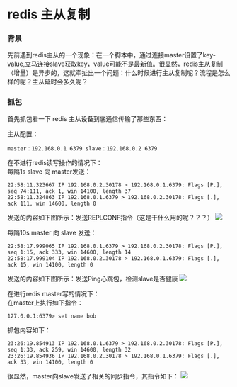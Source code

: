 # redis 主从复制

### 背景
先前遇到redis主从的一个现象：在一个脚本中，通过连接master设置了key-value,立马连接slave获取key，value可能不是最新值。很显然，redis主从复制（增量）是异步的，这就牵扯出一个问题：什么时候进行主从复制呢？流程是怎么样的呢？主从延时会多久呢？

### 抓包
首先抓包看一下 redis 主从设备到底通信传输了那些东西：   

主从配置：
```
master：192.168.0.1 6379 slave：192.168.0.2 6379
```

在不进行redis读写操作的情况下：  
每隔1s slave 向 master发送：
```
22:58:11.323667 IP 192.168.0.2.30178 > 192.168.0.1.6379: Flags [P.], seq 74:111, ack 1, win 14100, length 37
22:58:11.324863 IP 192.168.0.1.6379 > 192.168.0.2.30178: Flags [.], ack 111, win 14600, length 0
```
发送的内容如下图所示：发送REPLCONF指令（这是干什么用的呢？？？）
![](https://github.com/lvsz1/db/blob/master/redis/res/redis-slave-send.png)

每隔10s master 向 slave 发送：
```
22:58:17.999065 IP 192.168.0.1.6379 > 192.168.0.2.30178: Flags [P.], seq 1:15, ack 333, win 14600, length 14
22:58:17.999104 IP 192.168.0.2.30178 > 192.168.0.1.6379: Flags [.], ack 15, win 14100, length 0
```
发送的内容如下图所示：发送Ping心跳包，检测slave是否健康
![](https://github.com/lvsz1/db/blob/master/redis/res/redis-master-send.png)


在进行redis master写的情况下：   
在master上执行如下指令：
```
127.0.0.1:6379> set name bob
```
抓包内容如下：
```
23:26:19.854913 IP 192.168.0.1.6379 > 192.168.0.2.30178: Flags [P.], seq 1:33, ack 259, win 14600, length 32
23:26:19.854936 IP 192.168.0.2.30178 > 192.168.0.1.6379: Flags [.], ack 33, win 14100, length 0
```
很显然，master向slave发送了相关的同步指令，其指令如下：
![](https://github.com/lvsz1/db/blob/master/redis/res/redis-masrer-set-name.png)